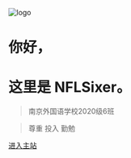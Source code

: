 <!-- _coverpage.md -->

![logo](https://s4.ax1x.com/2022/03/05/bw44XR.png)

# 你好，
# 这里是 NFLSixer。

> 南京外国语学校2020级6班

> 尊重 投入 勤勉

[进入主站](https://nflsixer.top/#/?id=快速导航)